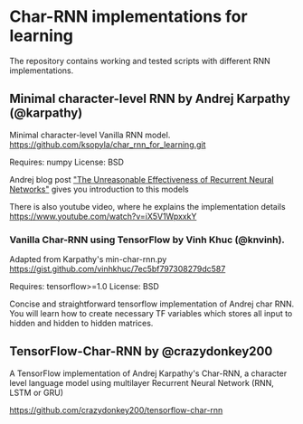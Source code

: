 # Char-RNN implementations for learning
The repository contains working and tested scripts with different RNN implementations. 

## Minimal character-level RNN by Andrej Karpathy (@karpathy)
Minimal character-level Vanilla RNN model. 
https://github.com/ksopyla/char_rnn_for_learning.git

Requires: numpy
License: BSD

Andrej blog post ["The Unreasonable Effectiveness of Recurrent Neural Networks"](http://karpathy.github.io/2015/05/21/rnn-effectiveness/) gives you introduction to this models

There is also youtube video, where he explains the implementation details
https://www.youtube.com/watch?v=iX5V1WpxxkY

### Vanilla Char-RNN using TensorFlow by Vinh Khuc (@knvinh).

Adapted from Karpathy's min-char-rnn.py https://gist.github.com/vinhkhuc/7ec5bf797308279dc587

Requires: tensorflow>=1.0
License: BSD

Concise and straightforward tensorflow implementation of Andrej char RNN. You will learn how to create necessary TF variables which stores all input to hidden and hidden to hidden matrices.


## TensorFlow-Char-RNN by @crazydonkey200

A TensorFlow implementation of Andrej Karpathy's Char-RNN, a character level language model using multilayer Recurrent Neural Network (RNN, LSTM or GRU)

https://github.com/crazydonkey200/tensorflow-char-rnn
